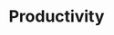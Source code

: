 ---
title: Productivity
layout: category
permalink: /categories/productivity/
taxonomy: productivity
---